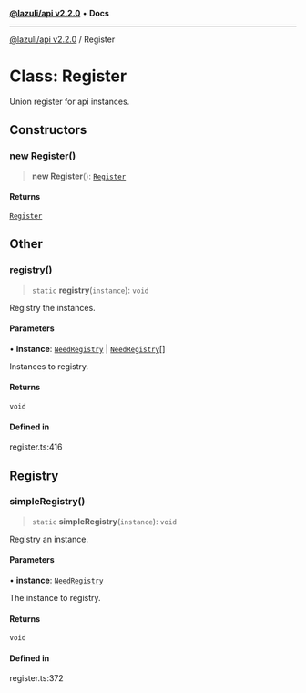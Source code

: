 [**@lazuli/api v2.2.0**](../README.md) • **Docs**

***

[@lazuli/api v2.2.0](../globals.md) / Register

# Class: Register

Union register for api instances.

## Constructors

### new Register()

> **new Register**(): [`Register`](Register.md)

#### Returns

[`Register`](Register.md)

## Other

### registry()

> `static` **registry**(`instance`): `void`

Registry the instances.

#### Parameters

• **instance**: [`NeedRegistry`](../type-aliases/NeedRegistry.md) \| [`NeedRegistry`](../type-aliases/NeedRegistry.md)[]

Instances to registry.

#### Returns

`void`

#### Defined in

register.ts:416

## Registry

### simpleRegistry()

> `static` **simpleRegistry**(`instance`): `void`

Registry an instance.

#### Parameters

• **instance**: [`NeedRegistry`](../type-aliases/NeedRegistry.md)

The instance to registry.

#### Returns

`void`

#### Defined in

register.ts:372
